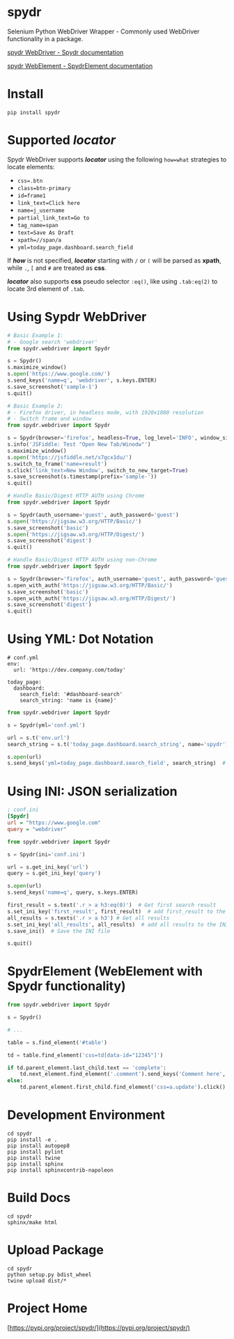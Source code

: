 # spydr
Selenium Python WebDriver Wrapper - Commonly used WebDriver functionality in a package.

[spydr WebDriver - Spydr documentation](https://aaronchen.github.io/spydr/source/spydr.html#spydr.webdriver.Spydr)

[spydr WebElement - SpydrElement documentation](https://aaronchen.github.io/spydr/source/spydr.html#spydr.webdriver.SpydrElement)

# Install

`pip install spydr`

# Supported **_locator_**

Spydr WebDriver supports **_locator_** using the following `how=what` strategies to locate elements:

- `css=.btn`
- `class=btn-primary`
- `id=frame1`
- `link_text=Click here`
- `name=j_username`
- `partial_link_text=Go to`
- `tag_name=span`
- `text=Save As Draft`
- `xpath=//span/a`
- `yml=today_page.dashboard.search_field`

If **_how_** is not specified, **_locator_** starting with `/` or `(` will be parsed as **xpath**, while `.`, `[` and `#` are treated as **css**.

**_locator_** also supports **css** pseudo selector `:eq()`, like using `.tab:eq(2)` to locate 3rd element of `.tab`.

# Using Sypdr WebDriver

``` python
# Basic Example 1:
# - Google search 'webdriver'
from spydr.webdriver import Spydr

s = Spydr()
s.maximize_window()
s.open('https://www.google.com/')
s.send_keys('name=q', 'webdriver', s.keys.ENTER)
s.save_screenshot('sample-1')
s.quit()
```

``` python
# Basic Example 2:
# - Firefox driver, in headless mode, with 1920x1080 resolution
# - Switch frame and window
from spydr.webdriver import Spydr

s = Spydr(browser='firefox', headless=True, log_level='INFO', window_size='1920,1080')
s.info('JSFiddle: Test "Open New Tab/Winodw"')
s.maximize_window()
s.open('https://jsfiddle.net/s7gcx1du/')
s.switch_to_frame('name=result')
s.click('link_text=New Window', switch_to_new_target=True)
s.save_screenshot(s.timestamp(prefix='sample-'))
s.quit()
```

``` python
# Handle Basic/Digest HTTP AUTH using Chrome
from spydr.webdriver import Spydr

s = Spydr(auth_username='guest', auth_password='guest')
s.open('https://jigsaw.w3.org/HTTP/Basic/')
s.save_screenshot('basic')
s.open('https://jigsaw.w3.org/HTTP/Digest/')
s.save_screenshot('digest')
s.quit()
```

``` python
# Handle Basic/Digest HTTP AUTH using non-Chrome
from spydr.webdriver import Spydr

s = Spydr(browser='firefox', auth_username='guest', auth_password='guest')
s.open_with_auth('https://jigsaw.w3.org/HTTP/Basic/')
s.save_screenshot('basic')
s.open_with_auth('https://jigsaw.w3.org/HTTP/Digest/')
s.save_screenshot('digest')
s.quit()
```

# Using YML: Dot Notation

``` YML
# conf.yml
env:
  url: 'https://dev.company.com/today'

today_page:
  dashboard:
    search_field: '#dashboard-search'
    search_string: 'name is {name}'
```

``` python
from spydr.webdriver import Spydr

s = Spydr(yml='conf.yml')

url = s.t('env.url')
search_string = s.t('today_page.dashboard.search_string', name='spydr')

s.open(url)
s.send_keys('yml=today_page.dashboard.search_field', search_string)  # using yml as locator
```

# Using INI: JSON serialization
``` INI
; conf.ini
[Spydr]
url = "https://www.google.com"
query = "webdriver"
```

``` python
from spydr.webdriver import Spydr

s = Spydr(ini='conf.ini')

url = s.get_ini_key('url')
query = s.get_ini_key('query')

s.open(url)
s.send_keys('name=q', query, s.keys.ENTER)

first_result = s.text('.r > a h3:eq(0)')  # Get first search result
s.set_ini_key('first_result', first_result)  # add first_result to the INI file
all_results = s.texts('.r > a h3') # Get all results
s.set_ini_key('all_results', all_results)  # add all results to the INI file
s.save_ini()  # Save the INI file

s.quit()
```

# SpydrElement (WebElement with Spydr functionality)

``` python
from spydr.webdriver import Spydr

s = Spydr()

# ...

table = s.find_element('#table')

td = table.find_element('css=td[data-id="12345"]')

if td.parent_element.last_child.text == 'complete':
    td.next_element.find_element('.comment').send_keys('Comment here', blur=True)
else:
    td.parent_element.first_child.find_element('css=a.update').click()
```

# Development Environment

```
cd spydr
pip install -e .
pip install autopep8
pip install pylint
pip install twine
pip install sphinx
pip install sphinxcontrib-napoleon
```

# Build Docs

```
cd spydr
sphinx/make html
```

# Upload Package

```
cd spydr
python setup.py bdist_wheel
twine upload dist/*
```

# Project Home

[https://pypi.org/project/spydr/](https://pypi.org/project/spydr/)